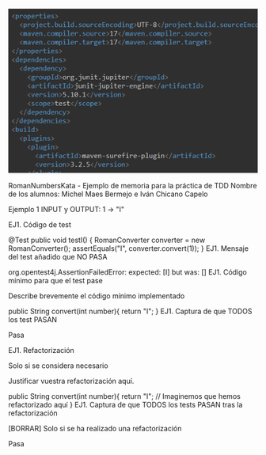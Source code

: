 ![alt text](capturas/prueba.png)


RomanNumbersKata - Ejemplo de memoria para la práctica de TDD
Nombre de los alumnos: Michel Maes Bermejo e Iván Chicano Capelo

Ejemplo 1
INPUT y OUTPUT: 1 -> "I"

EJ1. Código de test

@Test
public void testI() {
    RomanConverter converter = new RomanConverter();
    assertEquals("I", converter.convert(1));
}
EJ1. Mensaje del test añadido que NO PASA

org.opentest4j.AssertionFailedError: expected: [I] but was: []
EJ1. Código mínimo para que el test pase

Describe brevemente el código mínimo implementado

public String convert(int number){
    return "I";
}
EJ1. Captura de que TODOS los test PASAN

Pasa

EJ1. Refactorización

Solo si se considera necesario

Justificar vuestra refactorización aquí.

public String convert(int number){
    return "I"; // Imaginemos que hemos refactorizado aquí
}
EJ1. Captura de que TODOS los tests PASAN tras la refactorización

[BORRAR] Solo si se ha realizado una refactorización

Pasa
